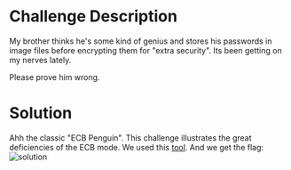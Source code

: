 # Challenge Description

My brother thinks he's some kind of genius and stores his passwords in image files before encrypting them for "extra security". Its been getting on my nerves lately.

Please prove him wrong.
# Solution
Ahh the classic "ECB Penguin". This challenge illustrates the great deficiencies of the ECB mode.
We used this [tool](https://doegox.github.io/ElectronicColoringBook/).
And we get the flag:
![solution](\assests\bmpass.png)

